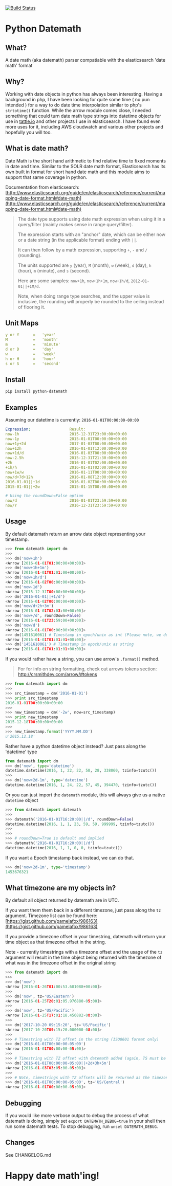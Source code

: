 [![Build Status](https://travis-ci.org/nickmaccarthy/python-datemath.svg?branch=master)](https://travis-ci.org/nickmaccarthy/python-datemath.svg?branch=master)

# Python Datemath

## What?

A date math (aka datemath) parser compatiable with the elasticsearch 'date math' format

## Why?

Working with date objects in python has always been interesting.  Having a background in php, I have been looking for quite some time ( no pun intended ) for a way to do date time interpolation similar to php's ```strtotime()``` function.  While the arrow module comes close, I needed something that could turn date math type strings into datetime objects for use in [tattle.io](http://tattle.io) and other projects I use in elasticsearch.  I have found even more uses for it, including AWS cloudwatch and various other projects and hopefully you will too.

## What is date math?

Date Math is the short hand arithmetic to find relative time to fixed moments in date and time. Similar to the SOLR date math format, Elasticsearch has its own built in format for short hand date math and this module aims to support that same coverage in python.

Documentation from elasticsearch:
[http://www.elasticsearch.org/guide/en/elasticsearch/reference/current/mapping-date-format.html#date-math](http://www.elasticsearch.org/guide/en/elasticsearch/reference/current/mapping-date-format.html#date-math)

> The date type supports using date math expression when using it in a query/filter (mainly makes sense in range query/filter).
>
> The expression starts with an "anchor" date, which can be either now or a date string (in the applicable format) ending with `||`.
>
> It can then follow by a math expression, supporting `+`, `-` and `/` (rounding).
>
> The units supported are `y` (year), `M` (month), `w` (week), `d` (day), `h` (hour), `m` (minute), and `s` (second).
>
> Here are some samples: `now+1h`, `now+1h+1m`, `now+1h/d`, `2012-01-01||+1M/d`.
>
> Note, when doing range type searches, and the upper value is inclusive, the rounding will properly be rounded to the ceiling instead of flooring it.

## Unit Maps

```yaml
y or Y      =   'year'
M           =   'month'
m           =   'minute'
d or D      =   'day'
w           =   'week'
h or H      =   'hour'
s or S      =   'second'
```

## Install

```python
pip install python-datemath
```

## Examples

Assuming our datetime is currently: `2016-01-01T00:00:00-00:00`

```yaml
Expression:                 Result:
now-1h                      2015-12-31T23:00:00+00:00
now-1y                      2015-01-01T00:00:00+00:00
now+1y+2d                   2017-01-03T00:00:00+00:00
now+12h                     2016-01-01T12:00:00+00:00
now+1d/d                    2016-01-03T00:00:00+00:00
now-2.5h                    2015-12-31T21:30:00+00:00
+2h                         2016-01-01T02:00:00+00:00
+1h/h                       2016-01-01T02:00:00+00:00
now+1w/w                    2016-01-11T00:00:00+00:00
now/d+7d+12h                2016-01-08T12:00:00+00:00
2016-01-01||+1d             2016-01-02T00:00:00+00:00
2015-01-01||+2w             2015-01-15T00:00:00+00:00

# Using the roundDown=False option
now/d                       2016-01-01T23:59:59+00:00
now/Y                       2016-12-31T23:59:59+00:00
```

## Usage

By default datemath return an arrow date object representing your timestamp.  

```python
>>> from datemath import dm
>>>
>>> dm('now+1h')
<Arrow [2016-01-01T01:00:00+00:00]>
>>> dm('now+1h+1m')
<Arrow [2016-01-01T01:01:00+00:00]>
>>> dm('now+1h/d')
<Arrow [2016-01-02T00:00:00+00:00]>
>>> dm('now-1d')
<Arrow [2015-12-31T00:00:00+00:00]>
>>> dm('2016-01-01||+1/d')
<Arrow [2016-01-02T00:00:00+00:00]>
>>> dm('now/d+2h+3m')
<Arrow [2016-01-01T02:03:00+00:00]>
>>> dm('now+/d', roundDown=False)
<Arrow [2016-01-01T23:59:00+00:00]>
>>> dm('now/d')
<Arrow [2016-01-01T00:00:00+00:00]>
>>> dm(1451610061) # Timestamp in epoch/unix as int (Please note, we do not support epoch millisecond at this time.  Please convert your epoch millis to the nearest second. i.e. 1451610061000/1000)
<Arrow [2016-01-01T01:01:01+00:00]>
>>> dm('1451610061') # Timestamp in epoch/unix as string
<Arrow [2016-01-01T01:01:01+00:00]>
```

If you would rather have a string, you can use arrow's ```.format()``` method.
> For for info on string formatting, check out arrows tokens section: http://crsmithdev.com/arrow/#tokens

```python
>>> from datemath import dm
>>>
>>> src_timestamp = dm('2016-01-01')
>>> print src_timestamp
2016-01-01T00:00:00+00:00
>>>
>>> new_timestamp = dm('-2w', now=src_timestamp)
>>> print new_timestamp
2015-12-18T00:00:00+00:00
>>>
>>> new_timestamp.format('YYYY.MM.DD')
u'2015.12.18'
```

Rather have a python datetime object instead? Just pass along the 'datetime' type

```python
from datemath import dm
>>> dm('now', type='datetime')
datetime.datetime(2016, 1, 22, 22, 58, 28, 338060, tzinfo=tzutc())
>>>
>>> dm('now+2d-1m', type='datetime')
datetime.datetime(2016, 1, 24, 22, 57, 45, 394470, tzinfo=tzutc())
```

Or you can just import the `datemath` module, this will always give us a native `datetime` object

```python
>>> from datemath import datemath
>>>
>>> datemath('2016-01-01T16:20:00||/d', roundDown=False)
datetime.datetime(2016, 1, 1, 23, 59, 59, 999999, tzinfo=tzutc())
>>>
>>>
>>> # roundDown=True is default and implied
>>> datemath('2016-01-01T16:20:00||/d')
datetime.datetime(2016, 1, 1, 0, 0, tzinfo=tzutc())
```

If you want a Epoch timestamp back instead, we can do that.  

```python
>>> dm('now+2d-1m', type='timestamp')
1453676321
```

## What timezone are my objects in?

By default all object returned by datemath are in UTC.  

If you want them them back in a different timezone, just pass along the ```tz``` argument.  Timezone list can be found here: [https://gist.github.com/pamelafox/986163](https://gist.github.com/pamelafox/986163)

If you provide a timezone offset in your timestring, datemath will return your time object as that timezone offset in the string.

Note - currently timestrings with a timezone offset and the usage of the ```tz``` argument will result in the time object being returned with the timezone of what was in the timezone offset in the original string

```python
>>> from datemath import dm 
>>>
>>> dm('now')
<Arrow [2016-01-26T01:00:53.601088+00:00]>
>>>
>>> dm('now', tz='US/Eastern')
<Arrow [2016-01-25T20:01:05.976880-05:00]>
>>>
>>> dm('now', tz='US/Pacific')
<Arrow [2016-01-25T17:01:18.456882-08:00]>
>>>
>>> dm('2017-10-20 09:15:20', tz='US/Pacific')
<Arrow [2017-10-20T09:15:20.000000-08:00]>
>>> 
>>> # Timestring with TZ offset in the string (ISO8601 format only)
>>> dm('2016-01-01T00:00:00-05:00')
<Arrow [2016-01-01T00:00:00-05:00]>
>>>
>>> # Timestring with TZ offset with datemath added (again, TS must be in ISO8601)
>>> dm('2016-01-01T00:00:00-05:00||+2d+3h+5m')
<Arrow [2016-01-03T03:05:00-05:00]>
>>>
>>> # Note, timestrings with TZ offsets will be returned as the timezone of the offset in the string even if the "tz" option is used. 
>>> dm('2016-01-01T00:00:00-05:00', tz='US/Central')
<Arrow [2016-01-01T00:00:00-05:00]>
```

## Debugging

If you would like more verbose output to debug the process of what datemath is doing, simply set `export DATEMATH_DEBUG=true` in your shell then run some datemath tests.  To stop debugging, run `unset DATEMATH_DEBUG`.

## Changes

See CHANGELOG.md

# Happy date math'ing!

